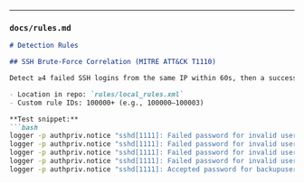 
---

### `docs/rules.md`
```markdown
# Detection Rules

## SSH Brute-Force Correlation (MITRE ATT&CK T1110)

Detect ≥4 failed SSH logins from the same IP within 60s, then a success from the same IP for an uncommon user.

- Location in repo: `rules/local_rules.xml`
- Custom rule IDs: 100000+ (e.g., 100000–100003)

**Test snippet:**
```bash
logger -p authpriv.notice "sshd[1111]: Failed password for invalid user test1 from 203.0.113.5 port 50234 ssh2"
logger -p authpriv.notice "sshd[1111]: Failed password for invalid user test2 from 203.0.113.5 port 50234 ssh2"
logger -p authpriv.notice "sshd[1111]: Failed password for invalid user test3 from 203.0.113.5 port 50234 ssh2"
logger -p authpriv.notice "sshd[1111]: Failed password for invalid user test4 from 203.0.113.5 port 50234 ssh2"
logger -p authpriv.notice "sshd[1111]: Accepted password for backupuserX from 203.0.113.5 port 50234 ssh2"
